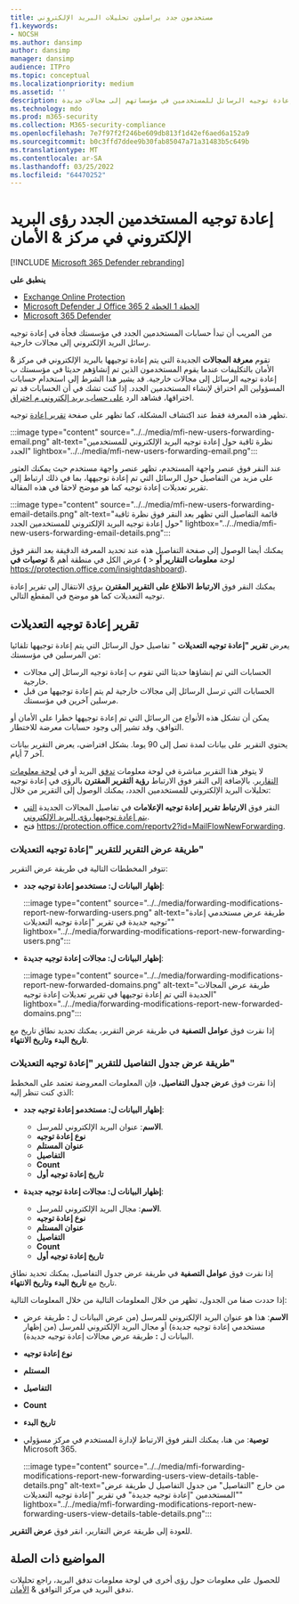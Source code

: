 ```yaml
---
title: مستخدمون جدد يراسلون تحليلات البريد الإلكتروني
f1.keywords:
- NOCSH
ms.author: dansimp
author: dansimp
manager: dansimp
audience: ITPro
ms.topic: conceptual
ms.localizationpriority: medium
ms.assetid: ''
description: يمكن للمسؤولين معرفة كيفية استخدام معلومات المستخدمين الجدد حول إعادة توجيه البريد الإلكتروني في مركز التوافق & الأمان للتحقق من وقت إعادة توجيه الرسائل للمستخدمين في مؤسساتهم إلى مجالات جديدة.
ms.technology: mdo
ms.prod: m365-security
ms.collection: M365-security-compliance
ms.openlocfilehash: 7e7f97f2f246be609db813f1d42ef6aed6a152a9
ms.sourcegitcommit: b0c3ffd7ddee9b30fab85047a71a31483b5c649b
ms.translationtype: MT
ms.contentlocale: ar-SA
ms.lasthandoff: 03/25/2022
ms.locfileid: "64470252"
---
```

# <a name="new-users-forwarding-email-insight-in-the-security--compliance-center"></a>إعادة توجيه المستخدمين الجدد رؤى البريد الإلكتروني في مركز & الأمان

[!INCLUDE [Microsoft 365 Defender rebranding](../includes/microsoft-defender-for-office.md)]

**ينطبق على**
- [Exchange Online Protection](exchange-online-protection-overview.md)
- [Microsoft Defender لـ Office 365 الخطة 1 الخطة 2](defender-for-office-365.md)
- [Microsoft 365 Defender](../defender/microsoft-365-defender.md)

من المريب أن تبدأ حسابات المستخدمين الجدد في مؤسستك فجأة في إعادة توجيه رسائل البريد الإلكتروني إلى مجالات خارجية.

تقوم **معرفة المجالات** الجديدة التي يتم إعادة توجيهها بالبريد الإلكتروني [](https://protection.office.com) في مركز & الأمان بالتكليفات عندما يقوم المستخدمون الذين تم إنشاؤهم حديثا في مؤسستك ب إعادة توجيه الرسائل إلى مجالات خارجية. قد يشير هذا الشرط إلى استخدام حسابات المسؤولين الم اختراق لإنشاء المستخدمين الجدد. إذا كنت تشك في أن الحسابات قد تم اختراقها، فشاهد الرد [على حساب بريد إلكتروني م اختراق](responding-to-a-compromised-email-account.md).

تظهر هذه المعرفة فقط عند اكتشاف المشكلة، كما تظهر على صفحة [تقرير إعادة](view-mail-flow-reports.md#forwarding-report) توجيه.

:::image type="content" source="../../media/mfi-new-users-forwarding-email.png" alt-text="نظرة ثاقبة حول إعادة توجيه البريد الإلكتروني للمستخدمين الجدد" lightbox="../../media/mfi-new-users-forwarding-email.png":::

عند النقر فوق عنصر واجهة المستخدم، تظهر عنصر واجهة مستخدم حيث يمكنك العثور على مزيد من التفاصيل حول الرسائل التي تم إعادة توجيهها، بما في ذلك ارتباط [](#forwarding-modifications-report) إلى تقرير تعديلات إعادة توجيه كما هو موضح لاحقا في هذه المقالة.

:::image type="content" source="../../media/mfi-new-users-forwarding-email-details.png" alt-text="قائمة التفاصيل التي تظهر بعد النقر فوق نظرة ثاقبة حول إعادة توجيه البريد الإلكتروني للمستخدمين الجدد" lightbox="../../media/mfi-new-users-forwarding-email-details.png":::

يمكنك أيضا الوصول إلى صفحة التفاصيل هذه عند تحديد المعرفة الدقيقة بعد النقر فوق عرض الكل في  منطقة أهم & **توصيات** **في (** \> لوحة **معلومات التقارير أو** <https://protection.office.com/insightdashboard>).

يمكنك النقر فوق **الارتباط الاطلاع على التقرير المقترن** برؤى الانتقال إلى تقرير إعادة توجيه  التعديلات كما هو موضح في المقطع التالي.

## <a name="forwarding-modifications-report"></a>تقرير إعادة توجيه التعديلات

يعرض **تقرير "إعادة توجيه التعديلات** " تفاصيل حول الرسائل التي يتم إعادة توجيهها تلقائيا من المرسلين في مؤسستك:

- الحسابات التي تم إنشاؤها حديثا التي تقوم ب إعادة توجيه الرسائل إلى مجالات خارجية.
- الحسابات التي ترسل الرسائل إلى مجالات خارجية لم يتم إعادة توجيهها من قبل مرسلين آخرين في مؤسستك.

يمكن أن تشكل هذه الأنواع من الرسائل التي تم إعادة توجيهها خطرا على الأمان أو التوافق، وقد تشير إلى وجود حسابات معرضة للاختطار.

يحتوي التقرير على بيانات لمدة تصل إلى 90 يوما. بشكل افتراضي، يعرض التقرير بيانات آخر 7 أيام.

لا يتوفر هذا التقرير مباشرة في لوحة معلومات [تدفق](mail-flow-insights-v2.md) البريد أو في [لوحة معلومات التقارير](view-mail-flow-reports.md). بالإضافة إلى النقر فوق الارتباط **رؤية التقرير المقترن** بالرؤى في إعادة توجيه تحليلات البريد  الإلكتروني للمستخدمين الجدد، يمكنك الوصول إلى التقرير من خلال:

- النقر فوق **الارتباط تقرير إعادة توجيه الإعلامات** في تفاصيل المجالات الجديدة [التي يتم إعادة توجيهها رؤى البريد الإلكتروني](mfi-new-domains-being-forwarded-email.md).
- فتح <https://protection.office.com/reportv2?id=MailFlowNewForwarding>.

### <a name="report-view-for-the-forwarding-modifications-report"></a>طريقة عرض التقرير للتقرير "إعادة توجيه التعديلات"

تتوفر المخططات التالية في طريقة عرض التقرير:

- **إظهار البيانات ل: مستخدمو إعادة توجيه جدد**:

    :::image type="content" source="../../media/forwarding-modifications-report-new-forwarding-users.png" alt-text="طريقة عرض مستخدمي إعادة توجيه جديدة في تقرير &quot;إعادة توجيه التعديلات&quot;" lightbox="../../media/forwarding-modifications-report-new-forwarding-users.png":::

- **إظهار البيانات ل: مجالات إعادة توجيه جديدة**:

    :::image type="content" source="../../media/forwarding-modifications-report-new-forwarded-domains.png" alt-text="طريقة عرض المجالات الجديدة التي تم إعادة توجيهها في تقرير تعديلات إعادة توجيه" lightbox="../../media/forwarding-modifications-report-new-forwarded-domains.png":::

إذا نقرت فوق **عوامل التصفية** في طريقة عرض التقرير، يمكنك تحديد نطاق تاريخ مع **تاريخ البدء** **وتاريخ الانتهاء**.

### <a name="details-table-view-for-the-forwarding-modifications-report"></a>طريقة عرض جدول التفاصيل للتقرير "إعادة توجيه التعديلات"

إذا نقرت فوق **عرض جدول التفاصيل**، فإن المعلومات المعروضة تعتمد على المخطط الذي كنت تنظر إليه:

- **إظهار البيانات ل: مستخدمو إعادة توجيه جدد**:

  - **الاسم**: عنوان البريد الإلكتروني للمرسل.
  - **نوع إعادة توجيه**
  - **عنوان المستلم**
  - **التفاصيل**
  - **Count**
  - **تاريخ إعادة توجيه أول**

- **إظهار البيانات ل: مجالات إعادة توجيه جديدة**:

  - **الاسم**: مجال البريد الإلكتروني للمرسل.
  - **نوع إعادة توجيه**
  - **عنوان المستلم**
  - **التفاصيل**
  - **Count**
  - **تاريخ إعادة توجيه أول**

إذا نقرت فوق **عوامل التصفية** في طريقة عرض جدول التفاصيل، يمكنك تحديد نطاق تاريخ مع **تاريخ البدء** **وتاريخ الانتهاء**.

إذا حددت صفا من الجدول، تظهر من خلال  المعلومات التالية من خلال المعلومات التالية:

- **الاسم**: هذا هو عنوان البريد الإلكتروني للمرسل (من عرض البيانات ل **:** طريقة عرض مستخدمي إعادة توجيه جديدة) أو مجال البريد الإلكتروني للمرسل (من إظهار البيانات ل **:** طريقة عرض مجالات إعادة توجيه جديدة).
- **نوع إعادة توجيه**
- **المستلم**
- **التفاصيل**
- **Count**
- **تاريخ البدء**
- **توصية**: من هنا، يمكنك النقر فوق الارتباط لإدارة المستخدم في مركز مسؤولي Microsoft 365.

  :::image type="content" source="../../media/mfi-forwarding-modifications-report-new-forwarding-users-view-details-table-details.png" alt-text="من خارج &quot;التفاصيل&quot; من جدول التفاصيل ل طريقة عرض المستخدمين &quot;إعادة توجيه جديدة&quot; في تقرير &quot;إعادة توجيه التعديلات&quot;" lightbox="../../media/mfi-forwarding-modifications-report-new-forwarding-users-view-details-table-details.png":::

للعودة إلى طريقة عرض التقارير، انقر فوق **عرض التقرير**.

## <a name="related-topics"></a>المواضيع ذات الصلة

للحصول على معلومات حول رؤى أخرى في لوحة معلومات تدفق البريد، راجع تحليلات تدفق البريد في مركز التوافق & [الأمان](mail-flow-insights-v2.md).
